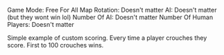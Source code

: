 Game Mode: Free For All
Map Rotation: Doesn't matter
AI: Doesn't matter (but they wont win lol)
Number Of AI: Doesn't matter
Number Of Human Players: Doesn't matter

Simple example of custom scoring. Every time a player crouches they score.
First to 100 crouches wins.
